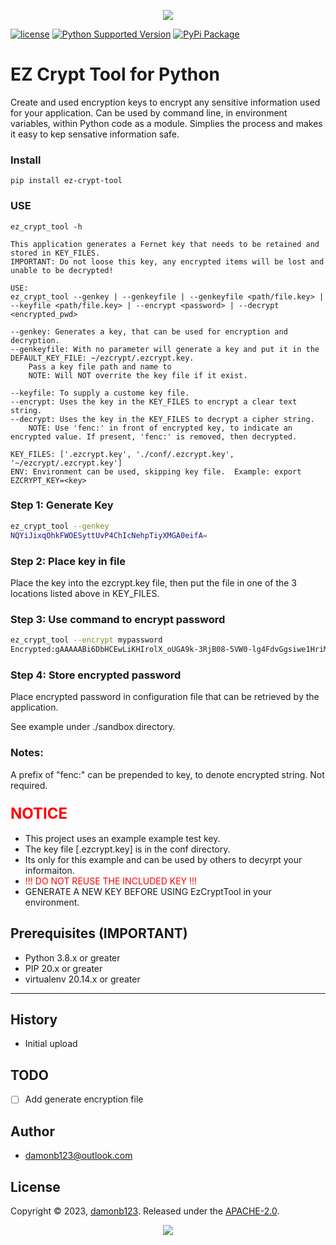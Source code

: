 <p align="center">
    <a href="https://www.python.org/"><img src="https://forthebadge.com/images/badges/made-with-python.svg" /></a>
</p>

[![license][5]][6]
[![Python Supported Version][1]][2]
[![PyPi Package][3]][4]

[1]: https://img.shields.io/badge/python-3.11%3E-blue
[2]: https://www.python.org/downloads/release/python-3111/
[3]: https://img.shields.io/pypi/v/pip.svg
[4]: https://pypi.org/project/pip/
[5]: https://img.shields.io/badge/License-Apache_2.0-blue.svg
[6]: http://www.apache.org/licenses/LICENSE-2.0



# EZ Crypt Tool for Python

Create and used encryption keys to encrypt any sensitive information used for your application.  Can be used by command line, in environment variables, within Python code as a module.  Simplies the process and makes it easy to kep sensative information safe.

### Install
```
pip install ez-crypt-tool
```

### USE
```
ez_crypt_tool -h

This application generates a Fernet key that needs to be retained and stored in KEY_FILES.
IMPORTANT: Do not loose this key, any encrypted items will be lost and unable to be decrypted!

USE:
ez_crypt_tool --genkey | --genkeyfile | --genkeyfile <path/file.key> | --keyfile <path/file.key> | --encrypt <password> | --decrypt <encrypted_pwd>

--genkey: Generates a key, that can be used for encryption and decryption.
--genkeyfile: With no parameter will generate a key and put it in the DEFAULT_KEY_FILE: ~/ezcrypt/.ezcrypt.key.
    Pass a key file path and name to
    NOTE: Will NOT overrite the key file if it exist.

--keyfile: To supply a custome key file.
--encrypt: Uses the key in the KEY_FILES to encrypt a clear text string.
--decrypt: Uses the key in the KEY_FILES to decrypt a cipher string.
    NOTE: Use 'fenc:' in front of encrypted key, to indicate an encrypted value. If present, 'fenc:' is removed, then decrypted.

KEY_FILES: ['.ezcrypt.key', './conf/.ezcrypt.key', '~/ezcrypt/.ezcrypt.key']
ENV: Environment can be used, skipping key file.  Example: export EZCRYPT_KEY=<key>
```

### Step 1:  Generate Key
```sh
ez_crypt_tool --genkey
NQYiJixqOhkFWOESyttUvP4ChIcNehpTiyXMGA0eifA=
```

### Step 2:  Place key in file
Place the key into the ezcrypt.key file, then put the file in one of the 3 locations listed above in KEY_FILES.

### Step 3: Use command to encrypt password
```sh
ez_crypt_tool --encrypt mypassword
Encrypted:gAAAAABi6DbHCEwLiKHIrolX_oUGA9k-3RjB08-5VW0-lg4FdvGgsiwe1HriMkhLfWRFnMJsbJRvmpULEHbu2Q_EQbFDWaPBxA==
```
### Step 4: Store encrypted password
Place encrypted password in configuration file that can be retrieved by the application.

See example under ./sandbox directory.


### Notes:
A prefix of "fenc:<key>" can be prepended to key, to denote encrypted string.  Not required.


### <font color="RED" size="5">NOTICE</font>
* This project uses an example example test key.</span>
* The key file [.ezcrypt.key] is in the conf directory.
* Its only for this example and can be used by others to decyrpt your informaiton.
* <font color="RED">!!! DO NOT REUSE THE INCLUDED KEY !!!</font>
* GENERATE A NEW KEY BEFORE USING EzCryptTool in your environment.


## Prerequisites  (IMPORTANT)
- Python 3.8.x or greater
- PIP 20.x or greater
- virtualenv 20.14.x or greater

_________________

## History

* Initial upload


## TODO
  - [ ] Add generate encryption file



## Author

* [damonb123@outlook.com](https://github.com/damonb123)


## License

Copyright © 2023, [damonb123](https://github.com/damonb123).
Released under the [APACHE-2.0](LICENSE).


<p align="center">
    <a href="https://www.peets.com/products/big-bang"><img src="https://forthebadge.com/images/badges/powered-by-coffee.svg" /></a>
</p>